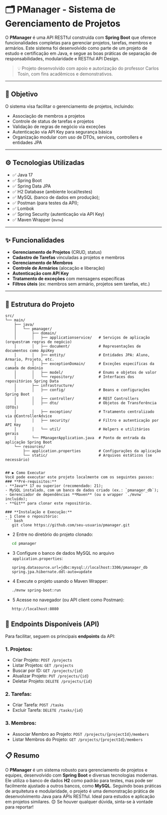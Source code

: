 # 🗂️ PManager - Sistema de Gerenciamento de Projetos

O **PManager** é uma API RESTful construída com **Spring Boot** que oferece funcionalidades completas para gerenciar projetos, tarefas, membros e armários. Este sistema foi desenvolvido como parte de um projeto de estudo e certificação em Java, e segue as boas práticas de separação de responsabilidades, modularidade e RESTful API Design.

> 💡 Projeto desenvolvido com apoio e autorização do professor Carlos Tosin, com fins acadêmicos e demonstrativos.

---

## 📌 Objetivo

O sistema visa facilitar o gerenciamento de projetos, incluindo:

- Associação de membros a projetos
- Controle de status de tarefas e projetos
- Validação de regras de negócio via exceções
- Autenticação via API Key para segurança básica
- Organização modular com uso de DTOs, services, controllers e entidades JPA

---

## ⚙️ Tecnologias Utilizadas

- ✅ Java 17
- ✅ Spring Boot
- ✅ Spring Data JPA
- ✅ H2 Database (ambiente local/testes)
- ✅ MySQL (banco de dados em produção);
- ✅ Postman (para testes da API);
- ✅ Lombok
- ✅ Spring Security (autenticação via API Key)
- ✅ Maven Wrapper (`mvnw`)

---

## ✨ Funcionalidades

-  **Gerenciamento de Projetos** (CRUD, status)
-  **Cadastro de Tarefas** vinculadas a projetos e membros
-  **Gerenciamento de Membros**
-  **Controle de Armários** (alocação e liberação)
-  **Autenticação com API Key**
-  **Tratamento de exceções** com mensagens específicas
-  **Filtros úteis** (ex: membros sem armário, projetos sem tarefas, etc.)

---

## 🧩 Estrutura do Projeto

```plaintext
src/
└── main/
    ├── java/
    │   └── pmanager/
    │       ├── domain/
    │       │   ├── applicationservice/   # Serviços de aplicação (orquestram regras de negócio)
    │       │   ├── document/             # Representações de documentos como ApiKey
    │       │   ├── entity/               # Entidades JPA: Aluno, Armario, Projeto, etc.
    │       │   ├── exceptionDomain/      # Exceções específicas da camada de domínio
    │       │   ├── model/                # Enums e objetos de valor
    │       │   └── repository/           # Interfaces dos repositórios Spring Data
    │       ├── infrastructure/
    │       │   ├── config/               # Beans e configurações Spring Boot
    │       │   ├── controller/           # REST Controllers
    │       │   ├── dto/                  # Objetos de Transferência (DTOs)
    │       │   ├── exception/            # Tratamento centralizado via @ControllerAdvice
    │       │   ├── security/             # Filtro e autenticação por API Key
    │       │   └── util/                 # Helpers e utilitários gerais
    │       └── PManagerApplication.java  # Ponto de entrada da aplicação Spring Boot
    └── resources/
        ├── application.properties        # Configurações da aplicação
        └── static/                       # Arquivos estáticos (se necessário)


## ▶️ Como Executar
Você pode executar este projeto localmente com os seguintes passos:
### **Pré-requisitos:**
- **Java** 17 ou superior (recomendado: 21);
- MySQL instalado, com um banco de dados criado (ex.: `pmanager_db`);
- Gerenciador de dependências **Maven** (ou o wrapper `./mvnw` incluído);
- **Git** para clonar este repositório.

### **Instalação e Execução:**
- 1 Clone o repositório:
``` bash
   git clone https://github.com/seu-usuario/pmanager.git
```
- 2 Entre no diretório do projeto clonado:
``` bash
   cd pmanager
```
- 3 Configure o banco de dados MySQL no arquivo `application.properties`:
``` properties
   spring.datasource.url=jdbc:mysql://localhost:3306/pmanager_db
   spring.jpa.hibernate.ddl-auto=update
```
- 4 Execute o projeto usando o Maven Wrapper:
``` bash
   ./mvnw spring-boot:run
```
- 5 Acesse no navegador (ou API client como Postman):
``` 
   http://localhost:8080
```


## 📖 Endpoints Disponíveis (API)
Para facilitar, seguem os principais **endpoints** da API:

### **1. Projetos:**
- Criar Projeto:
`POST /projects`
- Listar Projetos:
`GET /projects`
- Buscar por ID:
`GET /projects/{id}`
- Atualizar Projeto:
`PUT /projects/{id}`
- Deletar Projeto:
`DELETE /projects/{id}`

### **2. Tarefas:**
- Criar Tarefa:
`POST /tasks`
- Excluir Tarefa:
`DELETE /tasks/{id}`

### **3. Membros:**
- Associar Membro ao Projeto:
`POST /projects/{projectId}/members`
- Listar Membros do Projeto:
`GET /projects/{projectId}/members`

## 📋 Resumo
O **PManager** é um sistema robusto para gerenciamento de projetos e equipes, desenvolvido com **Spring Boot** e diversas tecnologias modernas. Ele utiliza o banco de dados **H2** como padrão para testes, mas pode ser facilmente ajustado a outros bancos, como **MySQL**. Seguindo boas práticas de arquitetura e modularidade, o projeto é uma demonstração prática de desenvolvimento Java para APIs RESTful. Ideal para estudos e aplicação em projetos similares. 😊
Se houver qualquer dúvida, sinta-se à vontade para reportar!
